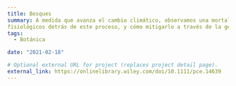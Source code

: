 ```yaml
---
title: Bosques 
summary: A medida que avanza el cambio climático, observamos una mortalidad creciente en nuestros bosques. Estudiamos los mecanismos 
fisiológicos detrás de este proceso, y cómo mitigarlo a través de la gestión forestal.
tags:
  - Botánica

date: "2021-02-18"

# Optional external URL for project (replaces project detail page).
external_link: https://onlinelibrary.wiley.com/doi/10.1111/pce.14639
---
```


